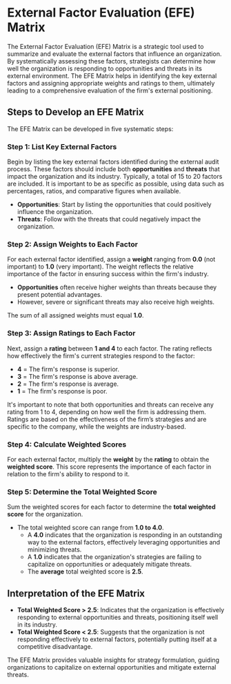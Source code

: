 # External Factor Evaluation (EFE) Matrix

The External Factor Evaluation (EFE) Matrix is a strategic tool used to summarize and evaluate the external factors that influence an organization. By systematically assessing these factors, strategists can determine how well the organization is responding to opportunities and threats in its external environment. The EFE Matrix helps in identifying the key external factors and assigning appropriate weights and ratings to them, ultimately leading to a comprehensive evaluation of the firm's external positioning.

## Steps to Develop an EFE Matrix

The EFE Matrix can be developed in five systematic steps:

### Step 1: List Key External Factors

Begin by listing the key external factors identified during the external audit process. These factors should include both **opportunities** and **threats** that impact the organization and its industry. Typically, a total of 15 to 20 factors are included. It is important to be as specific as possible, using data such as percentages, ratios, and comparative figures when available.

- **Opportunities**: Start by listing the opportunities that could positively influence the organization.
- **Threats**: Follow with the threats that could negatively impact the organization.

### Step 2: Assign Weights to Each Factor

For each external factor identified, assign a **weight** ranging from **0.0** (not important) to **1.0** (very important). The weight reflects the relative importance of the factor in ensuring success within the firm's industry. 

- **Opportunities** often receive higher weights than threats because they present potential advantages.
- However, severe or significant threats may also receive high weights.

The sum of all assigned weights must equal **1.0**.

### Step 3: Assign Ratings to Each Factor

Next, assign a **rating** between **1 and 4** to each factor. The rating reflects how effectively the firm's current strategies respond to the factor:

- **4** = The firm's response is superior.
- **3** = The firm's response is above average.
- **2** = The firm's response is average.
- **1** = The firm's response is poor.

It's important to note that both opportunities and threats can receive any rating from 1 to 4, depending on how well the firm is addressing them. Ratings are based on the effectiveness of the firm’s strategies and are specific to the company, while the weights are industry-based.

### Step 4: Calculate Weighted Scores

For each external factor, multiply the **weight** by the **rating** to obtain the **weighted score**. This score represents the importance of each factor in relation to the firm's ability to respond to it.

### Step 5: Determine the Total Weighted Score

Sum the weighted scores for each factor to determine the **total weighted score** for the organization. 

- The total weighted score can range from **1.0 to 4.0**.
  - A **4.0** indicates that the organization is responding in an outstanding way to the external factors, effectively leveraging opportunities and minimizing threats.
  - A **1.0** indicates that the organization's strategies are failing to capitalize on opportunities or adequately mitigate threats.
  - The **average** total weighted score is **2.5**.

## Interpretation of the EFE Matrix

- **Total Weighted Score > 2.5**: Indicates that the organization is effectively responding to external opportunities and threats, positioning itself well in its industry.
- **Total Weighted Score < 2.5**: Suggests that the organization is not responding effectively to external factors, potentially putting itself at a competitive disadvantage.

The EFE Matrix provides valuable insights for strategy formulation, guiding organizations to capitalize on external opportunities and mitigate external threats.

